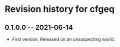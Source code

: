 # Revision history for cfgeq

## 0.1.0.0 -- 2021-06-14

* First version. Released on an unsuspecting world.
